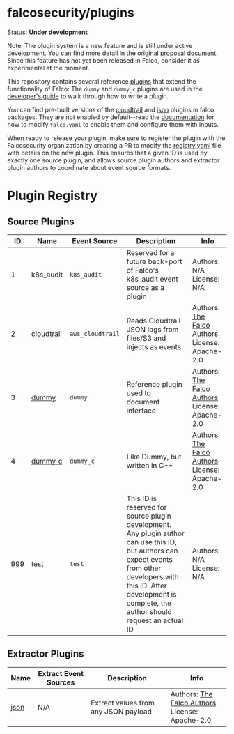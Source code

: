 # falcosecurity/plugins

Status: **Under development**

Note: The plugin system is a new feature and is still under active development. You can find more detail in the original [proposal document](https://github.com/falcosecurity/falco/blob/master/proposals/20210501-plugin-system.md). Since this feature has not yet been released in Falco, consider it as experimental at the moment. 

This repository contains several reference [plugins](https://deploy-preview-493--falcosecurity.netlify.app/docs/plugins/) that extend the functionality of Falco: The `dummy` and `dummy_c` plugins are used in the [developer's guide](https://deploy-preview-493--falcosecurity.netlify.app/docs/plugins/developers_guide/) to walk through how to write a plugin.

You can find pre-built versions of the [cloudtrail](./plugins/cloudtrail/) and [json](./plugins/json/) plugins in falco packages. They are not enabled by default--read the [documentation](https://deploy-preview-493--falcosecurity.netlify.app/docs/plugins) for how to modify `falco.yaml` to enable them and configure them with inputs.

When ready to release your plugin, make sure to register the plugin with the Falcosecurity organization by creating a PR to modify the [registry.yaml](https://github.com/andreabonanno/plugins/blob/refactor/new-registry-format/registry/registry.yaml) file with details on the new plugin. This ensures that a given ID is used by exactly one source plugin, and allows source plugin authors and extractor plugin authors to coordinate about event source formats.

# Plugin Registry

<!-- The text inside \<!-- REGISTRY --\> comments is auto-generated. These comments and the text between them should not be edited by hand -->
<!-- REGISTRY -->
## Source Plugins
| ID | Name | Event Source | Description | Info |
| --- | --- | --- | --- | --- |
| 1 | k8s_audit | `k8s_audit` | Reserved for a future back-port of Falco's k8s_audit event source as a plugin | Authors: N/A <br/> License: N/A |
| 2 | [cloudtrail](https://github.com/falcosecurity/plugins/tree/master/plugins/cloudtrail) | `aws_cloudtrail` | Reads Cloudtrail JSON logs from files/S3 and injects as events | Authors: [The Falco Authors](https://falco.org/community) <br/> License: Apache-2.0 |
| 3 | [dummy](https://github.com/falcosecurity/plugins/tree/master/plugins/dummy) | `dummy` | Reference plugin used to document interface | Authors: [The Falco Authors](https://falco.org/community) <br/> License: Apache-2.0 |
| 4 | [dummy_c](https://github.com/falcosecurity/plugins/tree/master/plugins/dummy_c) | `dummy_c` | Like Dummy, but written in C++ | Authors: [The Falco Authors](https://falco.org/community) <br/> License: Apache-2.0 |
| 999 | test | `test` | This ID is reserved for source plugin development. Any plugin author can use this ID, but authors can expect events from other developers with this ID. After development is complete, the author should request an actual ID | Authors: N/A <br/> License: N/A |

## Extractor Plugins
| Name | Extract Event Sources | Description | Info |
| --- | --- | --- | --- |
| [json](https://github.com/falcosecurity/plugins/tree/master/plugins/json) | N/A | Extract values from any JSON payload | Authors: [The Falco Authors](https://falco.org/community) <br/> License: Apache-2.0 |

<!-- REGISTRY -->

